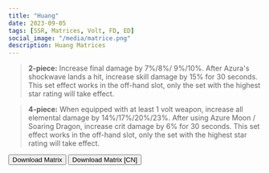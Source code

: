 ```yaml
---
title: "Huang"
date: 2023-09-05
tags: [SSR, Matrices, Volt, FD, ED]
social_image: "/media/matrice.png"
description: Huang Matrices
---
```


> **2-piece:** Increase final damage by 7%/8%/ 9%/10%. After Azura's shockwave lands a hit, increase skill damage by 15% for 30 seconds. This set effect works in the off-hand slot, only the set with the highest star rating will take effect.

> **4-piece:** When equipped with at least 1 volt weapon, increase all elemental damage by 14%/17%/20%/23%. After using Azure Moon / Soaring Dragon, increase crit damage by 6% for 30 seconds. This set effect works in the off-hand slot, only the set with the highest star rating will take effect.

<button onclick="window.location.href='https://cdn.discordapp.com/attachments/1154065671378972722/1164132339903893595/Huang_Matrix.png';">
      Download Matrix
    </button>

<button onclick="window.location.href='https://cdn.discordapp.com/attachments/1154065671378972722/1164132339459301497/Huang_Matrix_CN.png';">
      Download Matrix [CN]
    </button>
